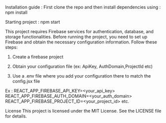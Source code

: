 Installation guide : 
First clone the repo 
and then install dependencies using : npm install 

Starting project : npm start 

This project requires Firebase services for authentication, database, and storage functionalities. Before running the project, you need to set up Firebase and obtain the necessary configuration information. Follow these steps:

1) Create a firebase project

2) Obtain your configuration file (ex: ApiKey, AuthDomain,ProjectId etc)

3) Use a .env file where you add your configuration there to match the config.jsx file 

Ex : REACT_APP_FIREBASE_API_KEY=<your_api_key>
REACT_APP_FIREBASE_AUTH_DOMAIN=<your_auth_domain>
REACT_APP_FIREBASE_PROJECT_ID=<your_project_id> etc. 

License
This project is licensed under the MIT License. See the LICENSE file for details.
